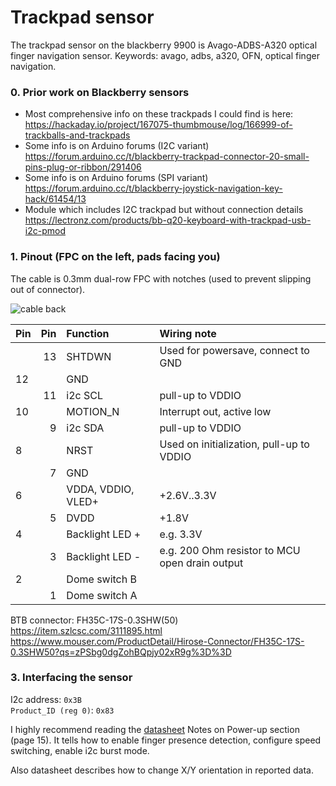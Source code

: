 # Trackpad sensor

The trackpad sensor on the blackberry 9900 is Avago-ADBS-A320 optical finger navigation sensor.
Keywords: avago, adbs, a320, OFN, optical finger navigation.

### 0. Prior work on Blackberry sensors
  * Most comprehensive info on these trackpads I could find is here: https://hackaday.io/project/167075-thumbmouse/log/166999-of-trackballs-and-trackpads
  * Some info is on Arduino forums (I2C variant) https://forum.arduino.cc/t/blackberry-trackpad-connector-20-small-pins-plug-or-ribbon/291406
  * Some info is on Arduino forums (SPI variant) https://forum.arduino.cc/t/blackberry-joystick-navigation-key-hack/61454/13
  * Module which includes I2C trackpad but without connection details https://lectronz.com/products/bb-q20-keyboard-with-trackpad-usb-i2c-pmod

### 1. Pinout (FPC on the left, pads facing you)
The cable is 0.3mm dual-row FPC with notches (used to prevent slipping out of connector).

![cable back](img/ofn_back.jpg)

|Pin |Pin |Function|Wiring note|
|:---|---:|:---    |:---  |
|    | 13 |SHTDWN  |Used for powersave, connect to GND|
| 12 |    |GND     |      |
|    | 11 |i2c SCL |pull-up to VDDIO|
| 10 |    |MOTION_N|Interrupt out, active low|
|    |  9 |i2c SDA |pull-up to VDDIO|
| 8  |    |NRST    |Used on initialization, pull-up to VDDIO|
|    |  7 |GND     |      |
| 6  |    |VDDA, VDDIO, VLED+|+2.6V..3.3V|
|    |  5 |DVDD    |+1.8V |
| 4  |    |Backlight LED +|e.g. 3.3V|
|    |  3 |Backlight LED -|e.g. 200 Ohm resistor to MCU open drain output|
| 2  |    |Dome switch B||
|    |  1 |Dome switch A||

BTB connector: FH35C-17S-0.3SHW(50)
https://item.szlcsc.com/3111895.html
https://www.mouser.com/ProductDetail/Hirose-Connector/FH35C-17S-0.3SHW50?qs=zPSbg0dgZohBQpjy02xR9g%3D%3D


### 3. Interfacing the sensor

I2c address: `0x3B`  
`Product_ID (reg 0)`: `0x83`

I highly recommend reading the [datasheet](docs/Avago-ADBS-A320-datasheet.pdf) Notes on Power-up section (page 15).
It tells how to enable finger presence detection, configure speed switching, enable i2c burst mode.

Also datasheet describes how to change X/Y orientation in reported data.
